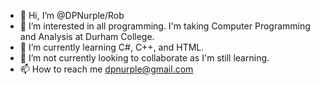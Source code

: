 - 👋 Hi, I’m @DPNurple/Rob
- 👀 I’m interested in all programming. I'm taking Computer Programming and Analysis at Durham College.
- 🌱 I’m currently learning C#, C++, and HTML.
- 💞️ I’m not currently looking to collaborate as I'm still learning.
- 📫 How to reach me dpnurple@gmail.com

<!---
DPNurple/DPNurple is a ✨ special ✨ repository because its `README.md` (this file) appears on your GitHub profile.
You can click the Preview link to take a look at your changes.
--->
